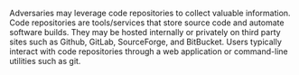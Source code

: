 Adversaries may leverage code repositories to collect valuable information. Code repositories are tools/services that store source code and automate software builds. They may be hosted internally or privately on third party sites such as Github, GitLab, SourceForge, and BitBucket. Users typically interact with code repositories through a web application or command-line utilities such as git.
